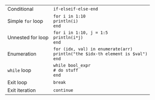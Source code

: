|                   |                                                                                         |
| ----------------- | --------------------------------------------------------------------------------------- |
| Conditional       | `if-elseif-else-end`                                                                    |
| Simple `for` loop | `for i in 1:10`<br>`println(i)`<br>`end`                                                |
| Unnested for loop | `for i in 1:10, j = 1:5`<br>`println(i*j)`<br>`end`                                     |
| Enumeration       | `for (idx, val) in enumerate(arr)`<br>`println("the $idx-th element is $val")`<br>`end` |
| `while` loop      | `while bool_expr`<br>`# do stuff`<br>`end`                                              |
| Exit loop         | `break`                                                                                 |
| Exit iteration    | `continue`                                                                              |
